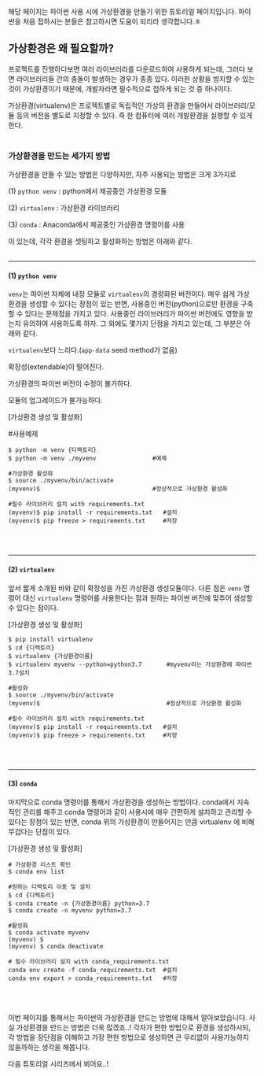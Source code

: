 해당 페이지는 파이썬 사용 시에 가상환경을 만들기 위한 튜토리얼 페이지입니다. 파이썬을 처음 접하시는 분들은 참고하시면 도움이 되리라 생각합니다.ㅎ
  
  
  
  
## 가상환경은 왜 필요할까?
프로젝트를 진행하다보면 여러 라이브러리를 다운로드하여 사용하게 되는데, 그러다 보면 라이브러리들 간의 충돌이 발생하는 경우가 종종 있다. 이러한 상황을 방지할 수 있는 것이 가상환경이기 때문에, 개발자라면 필수적으로 접하게 되는 것 중 하나이다.

가상환경(virtualenv)은 프로젝트별로 독립적인 가상의 환경을 만들어서 라이브러리/모듈 등의 버전을 별도로 지정할 수 있다. 즉 한 컴퓨터에 여러 개발환경을 실행할 수 있게 한다.<br/><br/> 

 

### 가상환경을 만드는 세가지 방법
가상환경을 만들 수 있는 방법은 다양하지만, 자주 사용되는 방법은 크게 3가지로 

(1) `python venv` : python에서 제공중인 가상환경 모듈

(2) `virtualenv` : 가상환경 라이브러리

(3) `conda` : Anaconda에서 제공중인 가상환경 명령어를 사용

이 있는데, 각각 환경을 셋팅하고 활성화하는 방법은 아래와 같다.<br/><br/>

 
---
#### (1) `python venv` 
`venv`는 파이썬 자체에 내장 모듈로 `virtualenv`의 경량화된 버전이다. 매우 쉽게 가상환경을 생성할 수 있다는 장점이 있는 반면, 사용중인 버전(python)으로만 환경을 구축할 수 있다는 문제점을 가지고 있다. 사용중인 라이브러리가 파이썬 버전에도 영향을 받는지 유의하여 사용하도록 하자. 그 외에도 몇가지 단점을 가지고 있는데, 그 부분은 아래와 같다.

`virtualenv`보다 느리다.(`app-data` seed method가 없음)

확장성(extendable)이 떨어진다.

가상환경의 파이썬 버전이 수정이 불가하다.

모듈의 업그레이드가 불가능하다.

[가상환경 생성 및 활성화]


#사용예제
```
$ python -m venv {디렉토리}
$ python -m venv ./myvenv                #예제

#가상환경 활성화
$ source ./myvenv/bin/activate
(myvenv)$                                #정상적으로 가상환경 활성화

#필수 라이브러리 설치 with requirements.txt
(myvenv)$ pip install -r requirements.txt   #설치
(myvenv)$ pip freeze > requirements.txt     #저장
``` 
<br/><br/>
 
---
#### (2) `virtualenv`
앞서 짧게 소개된 바와 같이 확장성을 가진 가상환경 생성모듈이다. 다른 점은 `venv` 명령어 대신 `virtualenv` 명령어를 사용한다는 점과 원하는 파이썬 버전에 맞추어 생성할 수 있다는 점이다. 

 

[가상환경 생성 및 활성화]

```
$ pip install virtualenv
$ cd {디렉토리}
$ virtualenv {가상환경이름}
$ virtualenv myvenv --python=python3.7       #myvenv라는 가상환경에 파이썬3.7설치

#활성화
$ source ./myvenv/bin/activate
(myvenv)$                                    #정상적으로 가상환경 활성화

#필수 라이브러리 설치 with requirements.txt
(myvenv)$ pip install -r requirements.txt   #설치
(myvenv)$ pip freeze > requirements.txt     #저장
```
<br/><br/>
 
---
#### (3) `conda` 
마지막으로 conda 명령어를 통해서 가상환경을 생성하는 방법이다. conda에서 지속적인 관리를 해주고 conda 명령어과 같이 사용시에 매우 간편하게 설치하고 관리할 수 있다는 장점이 있는 반면, conda 위의 가상환경이 만들어지는 만큼  virtualenv 에 비해 무겁다는 단점이 있다.  


[가상환경 생성 및 활성화]

```
# 가상환경 리스트 확인
$ conda env list

#원하는 디렉토리 이동 및 설치
$ cd {디렉토리}
$ conda create -n {가상환경이름} python=3.7
$ conda create -n myvenv python=3.7

#활성화
$ conda activate myvenv
(myvenv) $ 
(myvenv) $ conda deactivate

# 필수 라이브러리 설치 with conda_requirements.txt
conda env create -f conda_requirements.txt  #설치
conda env export > conda_requirements.txt   #저장
```
<br/><br/>


이번 페이지를 통해서는 파이썬의 가상환경을 만드는 방법에 대해서 알아보았습니다. 사실 가상환경을 만드는 방법은 더욱 많겠죠..! 
각자가 편한 방법으로 환경을 생성하시되, 각 방법을 장단점을 이해하고 가장 편한 방법으로 생성하면 큰 무리없이 사용가능하지 않을까하는 생각을 해봅니다.

다음 튜토리얼 시리즈에서 뵈어요..!<br/><br/>

 
